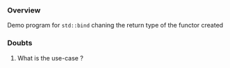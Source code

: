 ### Overview
Demo program for ```std::bind``` chaning the return type of the functor created

### Doubts
1. What is the use-case ?
